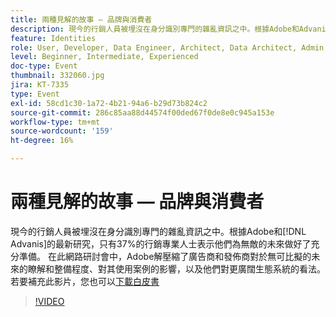 ```yaml
---
title: 兩種見解的故事 — 品牌與消費者
description: 現今的行銷人員被埋沒在身分識別專門的雜亂資訊之中。根據Adobe和Advanis的最新研究，只有37%的行銷專業人士表示他們為無敵的未來做好了充分準備。 在此網路研討會中，Adobe解壓縮了廣告商和發佈商對於無可比擬的未來的瞭解和整備程度、對其使用案例的影響，以及他們對更廣闊生態系統的看法。
feature: Identities
role: User, Developer, Data Engineer, Architect, Data Architect, Admin, Leader
level: Beginner, Intermediate, Experienced
doc-type: Event
thumbnail: 332060.jpg
jira: KT-7335
type: Event
exl-id: 58cd1c30-1a72-4b21-94a6-b29d73b824c2
source-git-commit: 286c85aa88d44574f00ded67f0de8e0c945a153e
workflow-type: tm+mt
source-wordcount: '159'
ht-degree: 16%

---
```


# 兩種見解的故事 — 品牌與消費者

現今的行銷人員被埋沒在身分識別專門的雜亂資訊之中。根據Adobe和[!DNL Advanis]的最新研究，只有37%的行銷專業人士表示他們為無敵的未來做好了充分準備。 在此網路研討會中，Adobe解壓縮了廣告商和發佈商對於無可比擬的未來的瞭解和整備程度、對其使用案例的影響，以及他們對更廣闊生態系統的看法。 若要補充此影片，您也可以[下載白皮書](assets/whitepaper-a-tale-of-two-perceptions.pdf)

>[!VIDEO](https://video.tv.adobe.com/v/332060/?learn=on&enablevpops)


